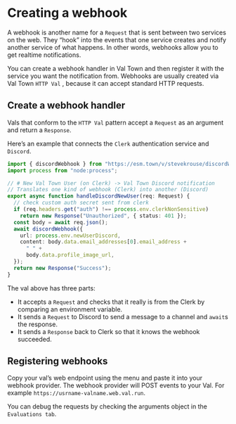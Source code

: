 # Creating a webhook

A webhook is another name for a `Request` that is sent between two services on the web. They “hook” into the events that one service creates and notify another service of what happens. In other words, webhooks allow you to get realtime notifications.

You can create a webhook handler in Val Town and then register it with the service you want the notification from. Webhooks are usually created via Val Town `HTTP Val` , because it can accept standard HTTP requests.

## Create a webhook handler

Vals that conform to the `HTTP Val` pattern accept a `Request` as an argument and return a `Response`.

Here’s an example that connects the `Clerk` authentication service and `Discord`.

```ts
import { discordWebhook } from "https://esm.town/v/stevekrouse/discordWebhook?v=3";
import process from "node:process";

// # New Val Town User (on Clerk) -> Val Town Discord notification
// Translates one kind of webhook (Clerk) into another (Discord)
export async function handleDiscordNewUser(req: Request) {
  // check custom auth secret sent from clerk
  if (req.headers.get("auth") !== process.env.clerkNonSensitive)
    return new Response("Unauthorized", { status: 401 });
  const body = await req.json();
  await discordWebhook({
    url: process.env.newUserDiscord,
    content: body.data.email_addresses[0].email_address +
      " " +
      body.data.profile_image_url,
  });
  return new Response("Success");
}
```

The val above has three parts:

- It accepts a `Request` and checks that it really is from the Clerk by comparing an environment variable.
- It sends a `Request` to Discord to send a message to a channel and `await`s the response.
- It sends a `Response` back to Clerk so that it knows the webhook succeeded.

## Registering webhooks

Copy your val’s web endpoint using the menu and paste it into your webhook provider. The webhook provider will POST events to your Val. For example `https://usrname-valname.web.val.run`.

You can debug the requests by checking the arguments object in the `Evaluations tab`.

